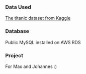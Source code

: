 ### Data Used
[The titanic dataset from Kaggle](https://www.kaggle.com/competitions/titanic/data)

### Database
Public MySQL installed on AWS RDS

### Project

For Max and Johannes :) 
